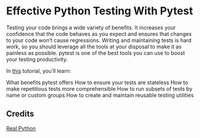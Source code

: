 # Effective Python Testing With Pytest

Testing your code brings a wide variety of benefits. It increases your confidence that the code behaves as you expect and ensures that changes to your code won’t cause regressions. Writing and maintaining tests is hard work, so you should leverage all the tools at your disposal to make it as painless as possible. pytest is one of the best tools you can use to boost your testing productivity.

In [this](https://realpython.com/pytest-python-testing/) tutorial, you’ll learn:

What benefits pytest offers
How to ensure your tests are stateless
How to make repetitious tests more comprehensible
How to run subsets of tests by name or custom groups
How to create and maintain reusable testing utilities

## Credits

[Real Python](https://realpython.com/)